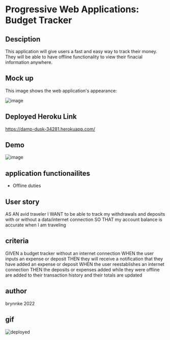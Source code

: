 # Progressive Web Applications: Budget Tracker

## Desciption
This application will give users a fast and easy way to track their money. They will be able to have offline functionality to view their finacial information anywhere.

## Mock up
This image shows the web application's appearance:

![image](https://user-images.githubusercontent.com/100329799/178545675-98dc8806-fea7-4acc-b1be-20d9c8eab80d.png)

## Deployed Heroku Link
https://damp-dusk-34281.herokuapp.com/

## Demo
![image](https://user-images.githubusercontent.com/100329799/178546533-cf76baee-95b4-4c1f-9b80-839d663e5d39.png)

## application functionailites
- Offline duties

## User story
AS AN avid traveler
I WANT to be able to track my withdrawals and deposits with or without a data/internet connection
SO THAT my account balance is accurate when I am traveling 

## criteria
GIVEN a budget tracker without an internet connection
WHEN the user inputs an expense or deposit
THEN they will receive a notification that they have added an expense or deposit
WHEN the user reestablishes an internet connection
THEN the deposits or expenses added while they were offline are added to their transaction history and their totals are updated

## author 
brynnke 2022

## gif
![deployed](https://user-images.githubusercontent.com/100329799/184039780-1443ff0e-c71c-443f-b7eb-4e31fb153834.gif)


